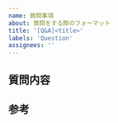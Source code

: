 ```yaml
---
name: 質問事項
about: 質問をする際のフォーマット
title: '[Q&A]<title>'
labels: 'Question'
assignees: ''
---
```


<!-- 質問内容を記載する-->
## 質問内容

<!-- 参考にできそうな情報を記載する -->
## 参考
